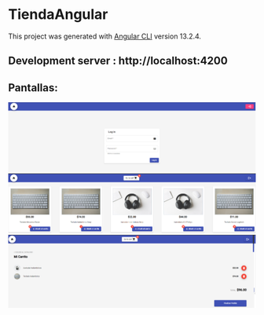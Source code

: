 # TiendaAngular

This project was generated with [Angular CLI](https://github.com/angular/angular-cli) version 13.2.4.

## Development server : http://localhost:4200

## Pantallas:

<img src="https://github.com/estebanbri/tienda-angular/blob/master/src/assets/login.png" alt="loginPage" width="900"/>
<img src="https://github.com/estebanbri/tienda-angular/blob/master/src/assets/home-catalogo.png" alt="loginPage" width="900"/>
<img src="https://github.com/estebanbri/tienda-angular/blob/master/src/assets/carrito-compras.png" alt="loginPage" width="900"/>



